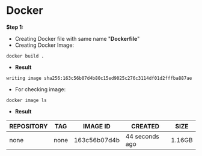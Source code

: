 # Docker

**Step 1:**
- Creating Docker file with same name "**Dockerfile**"
- Creating Docker Image:

```
docker build .

```
- **Result**

```
writing image sha256:163c56b07d4b80c15ed9025c276c3114df01d2fffba887ae 

```
- For checking image:

```
docker image ls

```
- **Result**

| REPOSITORY | TAG | IMAGE ID | CREATED | SIZE |
|--------------|-------------|--------------|-------------|------------|
| none | none | 163c56b07d4b | 44 seconds ago | 1.16GB |
                 

